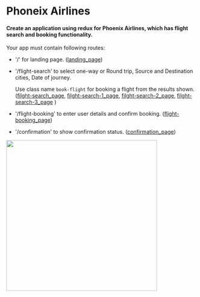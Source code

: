 # Phoneix Airlines

#### Create an application using redux for Phoenix Airlines, which has flight search and booking functionality.

Your app must contain following routes:

- '/' for landing page. (<a target='_blank' href='https://storage.googleapis.com/acciojob-open-file-collections/landing.png'>landing_page</a>)

- '/flight-search' to select one-way or Round trip, Source and Destination cities, Date of journey. 
  
  Use class name `book-flight` for booking a flight from the results shown.
(<a target='_blank' href='https://storage.googleapis.com/acciojob-open-file-collections/flight-search.png'>filght-search_page</a>,
<a target='_blank' href='https://storage.googleapis.com/acciojob-open-file-collections/flight-search-1.png'>filght-search-1_page</a>,
<a target='_blank' href='https://storage.googleapis.com/acciojob-open-file-collections/flight-search-2.png'>filght-search-2_page</a>,
<a target='_blank' href='https://storage.googleapis.com/acciojob-open-file-collections/flight-search-3.png'>filght-search-3_page</a>
)

- '/flight-booking' to enter user details and confirm booking. (<a target='_blank' href='https://storage.googleapis.com/acciojob-open-file-collections/flight-booking.png'>flight-booking_page</a>)

- '/confirmation' to show confirmation status.  (<a target='_blank' href='https://storage.googleapis.com/acciojob-open-file-collections/confirmation.png'>confirmation_page</a>)

<img src='https://storage.googleapis.com/acciojob-open-file-collections/phoenix-booking.gif' width='400px'/>
